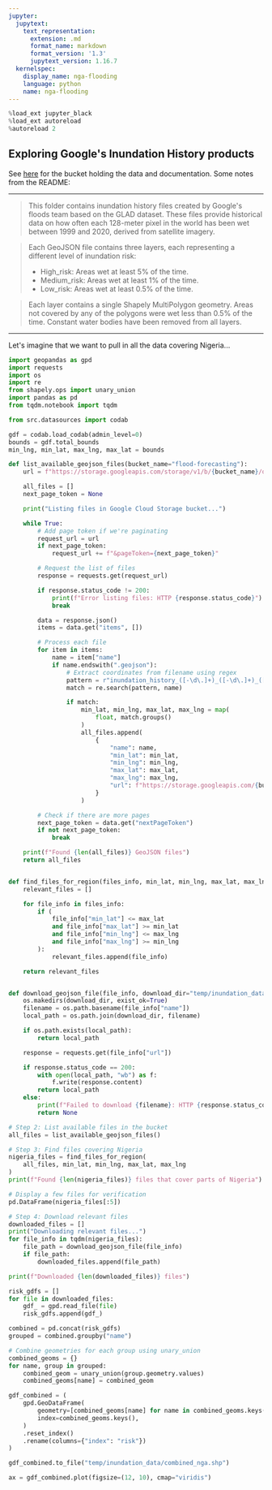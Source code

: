 ```yaml
---
jupyter:
  jupytext:
    text_representation:
      extension: .md
      format_name: markdown
      format_version: '1.3'
      jupytext_version: 1.16.7
  kernelspec:
    display_name: nga-flooding
    language: python
    name: nga-flooding
---
```


```python
%load_ext jupyter_black
%load_ext autoreload
%autoreload 2
```

## Exploring Google's Inundation History products

See [here](https://console.cloud.google.com/storage/browser/flood-forecasting/inundation_history;tab=objects?invt=AbuORQ&prefix=&forceOnObjectsSortingFiltering=false) for the bucket holding the data and documentation. Some notes from the README:

---- 

> This folder contains inundation history files created by Google's floods team based on the GLAD dataset. These files provide historical data on how often each 128-meter pixel in the world has been wet between 1999 and 2020, derived from satellite imagery.

> Each GeoJSON file contains three layers, each representing a different level of inundation risk:
> - High_risk: Areas wet at least 5% of the time.
> - Medium_risk: Areas wet at least 1% of the time.
> - Low_risk: Areas wet at least 0.5% of the time.

> Each layer contains a single Shapely MultiPolygon geometry. Areas not covered by any of the polygons were wet less than 0.5% of the time. Constant water bodies have been removed from all layers.

---- 

Let's imagine that we want to pull in all the data covering Nigeria...

```python
import geopandas as gpd
import requests
import os
import re
from shapely.ops import unary_union
import pandas as pd
from tqdm.notebook import tqdm

from src.datasources import codab
```

```python
gdf = codab.load_codab(admin_level=0)
bounds = gdf.total_bounds
min_lng, min_lat, max_lng, max_lat = bounds
```

```python
def list_available_geojson_files(bucket_name="flood-forecasting"):
    url = f"https://storage.googleapis.com/storage/v1/b/{bucket_name}/o?prefix=inundation_history/data/&maxResults=1000"

    all_files = []
    next_page_token = None

    print("Listing files in Google Cloud Storage bucket...")

    while True:
        # Add page token if we're paginating
        request_url = url
        if next_page_token:
            request_url += f"&pageToken={next_page_token}"

        # Request the list of files
        response = requests.get(request_url)

        if response.status_code != 200:
            print(f"Error listing files: HTTP {response.status_code}")
            break

        data = response.json()
        items = data.get("items", [])

        # Process each file
        for item in items:
            name = item["name"]
            if name.endswith(".geojson"):
                # Extract coordinates from filename using regex
                pattern = r"inundation_history_([-\d\.]+)_([-\d\.]+)_([-\d\.]+)_([-\d\.]+)\.geojson"
                match = re.search(pattern, name)

                if match:
                    min_lat, min_lng, max_lat, max_lng = map(
                        float, match.groups()
                    )
                    all_files.append(
                        {
                            "name": name,
                            "min_lat": min_lat,
                            "min_lng": min_lng,
                            "max_lat": max_lat,
                            "max_lng": max_lng,
                            "url": f"https://storage.googleapis.com/{bucket_name}/{name}",
                        }
                    )

        # Check if there are more pages
        next_page_token = data.get("nextPageToken")
        if not next_page_token:
            break

    print(f"Found {len(all_files)} GeoJSON files")
    return all_files


def find_files_for_region(files_info, min_lat, min_lng, max_lat, max_lng):
    relevant_files = []

    for file_info in files_info:
        if (
            file_info["min_lat"] <= max_lat
            and file_info["max_lat"] >= min_lat
            and file_info["min_lng"] <= max_lng
            and file_info["max_lng"] >= min_lng
        ):
            relevant_files.append(file_info)

    return relevant_files


def download_geojson_file(file_info, download_dir="temp/inundation_data"):
    os.makedirs(download_dir, exist_ok=True)
    filename = os.path.basename(file_info["name"])
    local_path = os.path.join(download_dir, filename)

    if os.path.exists(local_path):
        return local_path

    response = requests.get(file_info["url"])

    if response.status_code == 200:
        with open(local_path, "wb") as f:
            f.write(response.content)
        return local_path
    else:
        print(f"Failed to download {filename}: HTTP {response.status_code}")
        return None
```

```python
# Step 2: List available files in the bucket
all_files = list_available_geojson_files()

# Step 3: Find files covering Nigeria
nigeria_files = find_files_for_region(
    all_files, min_lat, min_lng, max_lat, max_lng
)
print(f"Found {len(nigeria_files)} files that cover parts of Nigeria")

# Display a few files for verification
pd.DataFrame(nigeria_files[:5])
```

```python
# Step 4: Download relevant files
downloaded_files = []
print("Downloading relevant files...")
for file_info in tqdm(nigeria_files):
    file_path = download_geojson_file(file_info)
    if file_path:
        downloaded_files.append(file_path)

print(f"Downloaded {len(downloaded_files)} files")
```

```python
risk_gdfs = []
for file in downloaded_files:
    gdf_ = gpd.read_file(file)
    risk_gdfs.append(gdf_)

combined = pd.concat(risk_gdfs)
grouped = combined.groupby("name")

# Combine geometries for each group using unary_union
combined_geoms = {}
for name, group in grouped:
    combined_geom = unary_union(group.geometry.values)
    combined_geoms[name] = combined_geom

gdf_combined = (
    gpd.GeoDataFrame(
        geometry=[combined_geoms[name] for name in combined_geoms.keys()],
        index=combined_geoms.keys(),
    )
    .reset_index()
    .rename(columns={"index": "risk"})
)
```

```python
gdf_combined.to_file("temp/inundation_data/combined_nga.shp")
```

```python
ax = gdf_combined.plot(figsize=(12, 10), cmap="viridis")
```
